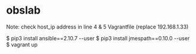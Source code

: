 # obslab

Note: check host_ip address in line 4 & 5 Vagrantfile (replace 192.168.1.33)

$ pip3 install ansible==2.10.7 --user
$ pip3 install jmespath==0.10.0 --user
$ vagrant up
